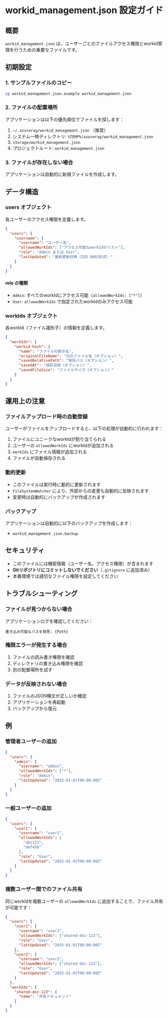 # workid_management.json 設定ガイド

## 概要

`workid_management.json` は、ユーザーごとのファイルアクセス権限とworkId管理を行うための重要なファイルです。

## 初期設定

### 1. サンプルファイルのコピー

```bash
cp workid_management.json.example workid_management.json
```

### 2. ファイルの配置場所

アプリケーションは以下の優先順位でファイルを探します：

1. `~/.azurerag/workid_management.json` （推奨）
2. システム一時ディレクトリ: `%TEMP%/azurerag/workid_management.json`
3. `storage/workid_management.json`
4. プロジェクトルート: `workid_management.json`

### 3. ファイルが存在しない場合

アプリケーションは自動的に新規ファイルを作成します。

## データ構造

### users オブジェクト

各ユーザーのアクセス権限を定義します。

```json
{
  "users": {
    "username": {
      "username": "ユーザー名",
      "allowedWorkIds": ["アクセス可能なworkIdのリスト"],
      "role": "Admin または User",
      "lastUpdated": "最終更新日時（ISO 8601形式）"
    }
  }
}
```

#### role の種類

- `Admin`: すべてのworkIdにアクセス可能（`allowedWorkIds: ["*"]`）
- `User`: `allowedWorkIds` で指定されたworkIdのみアクセス可能

### workIds オブジェクト

各workId（ファイル識別子）の情報を定義します。

```json
{
  "workIds": {
    "workid-hash": {
      "name": "ファイルの表示名",
      "originalFileName": "元のファイル名（オプション）",
      "savedRelativePath": "保存パス（オプション）",
      "savedAt": "保存日時（オプション）",
      "savedFileSize": "ファイルサイズ（オプション）"
    }
  }
}
```

## 運用上の注意

### ファイルアップロード時の自動登録

ユーザーがファイルをアップロードすると、以下の処理が自動的に行われます：

1. ファイルにユニークなworkIdが割り当てられる
2. ユーザーの `allowedWorkIds` にworkIdが追加される
3. `workIds` にファイル情報が追加される
4. ファイルが自動保存される

### 動的更新

- このファイルは実行時に動的に更新されます
- `FileSystemWatcher` により、外部からの変更も自動的に反映されます
- 変更時は自動的にバックアップが作成されます

### バックアップ

アプリケーションは自動的に以下のバックアップを作成します：

- `workid_management.json.backup`

## セキュリティ

- このファイルには機密情報（ユーザー名、アクセス権限）が含まれます
- **Gitリポジトリにコミットしないでください**（`.gitignore` に追加済み）
- 本番環境では適切なファイル権限を設定してください

## トラブルシューティング

### ファイルが見つからない場合

アプリケーションログを確認してください：

```
書き込み可能なパスを発見: {Path}
```

### 権限エラーが発生する場合

1. ファイルの読み書き権限を確認
2. ディレクトリの書き込み権限を確認
3. 別の配置場所を試す

### データが反映されない場合

1. ファイルのJSON構文が正しいか確認
2. アプリケーションを再起動
3. バックアップから復元

## 例

### 管理者ユーザーの追加

```json
{
  "users": {
    "admin": {
      "username": "admin",
      "allowedWorkIds": ["*"],
      "role": "Admin",
      "lastUpdated": "2025-01-01T00:00:00Z"
    }
  }
}
```

### 一般ユーザーの追加

```json
{
  "users": {
    "user1": {
      "username": "user1",
      "allowedWorkIds": [
        "abc123",
        "def456"
      ],
      "role": "User",
      "lastUpdated": "2025-01-01T00:00:00Z"
    }
  }
}
```

### 複数ユーザー間でのファイル共有

同じworkIdを複数ユーザーの `allowedWorkIds` に追加することで、ファイル共有が可能です：

```json
{
  "users": {
    "user1": {
      "username": "user1",
      "allowedWorkIds": ["shared-doc-123"],
      "role": "User",
      "lastUpdated": "2025-01-01T00:00:00Z"
    },
    "user2": {
      "username": "user2",
      "allowedWorkIds": ["shared-doc-123"],
      "role": "User",
      "lastUpdated": "2025-01-01T00:00:00Z"
    }
  },
  "workIds": {
    "shared-doc-123": {
      "name": "共有ドキュメント"
    }
  }
}
```

